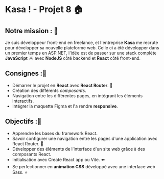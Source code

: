 # Kasa ! - Projet 8 🏠



## Notre mission : 🚀

Je suis développeur front-end en freelance, et l'entreprise **Kasa** me recrute pour développer sa nouvelle plateforme web. 
Celle ci a été développer dans un premier temps en ASP.NET, l'idée est de passer sur une stack complète **JavaScript** ☀️ avec **NodeJS** côté backend et **React** côté front-end.



## Consignes :📑

- Démarrer le projet en **React** avec **React Router**. 🚗
- Création des différents _composants_. 
- Navigation entre les différentes pages, en intégrant les éléments interactifs. 
- Intégrer la maquette Figma et l'a rendre **responsive**. 



## Objectifs :🎯

- Apprendre les bases du framework React.
- Savoir configurer une navigation entre les pages d'une application avec React Router. 🔧
- Développer des éléments de l'interface d'un site web grâce à des composants React.
- Initialisation avec Create React app ou Vite. ⬅️
- Se perfectionner en **animation CSS** développé avec une interface web Sass. ⭐
